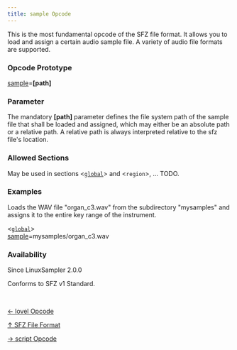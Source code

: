```yaml
---
title: sample Opcode
---
```

This is the most fundamental opcode of the SFZ file format.
It allows you to load and assign a certain audio sample file.
A variety of audio file formats are supported. 

### Opcode Prototype

[sample](sample)=**[path]**

### Parameter

The mandatory **[path]** parameter defines the file system path of the sample
file that shall be loaded and assigned, which may either be an absolute path or
a relative path. A relative path is always interpreted relative to the
sfz file's location.

### Allowed Sections

May be used in sections <[`global`](../section/global)> and <`region`>, ... TODO.

### Examples

Loads the WAV file "organ_c3.wav" from the subdirectory "mysamples" and assigns
it to the entire key range of the instrument. 

<[`global`](../section/global)><br>
[sample](sample)=mysamples/organ_c3.wav<br>

### Availability

Since LinuxSampler 2.0.0

Conforms to SFZ v1 Standard.

<br>
<link rel="stylesheet" href="/linuxsampler/style.css">
<div>
    <div id="r" class="child-div"><p><a href="lovel">← lovel Opcode</a></p></div>
    <div id="c" class="child-div"><p><a href="..">↑ SFZ File Format</a></p></div>
    <div id="l" class="child-div"><p><a href="script">→ script Opcode</a></p></div>
</div>

